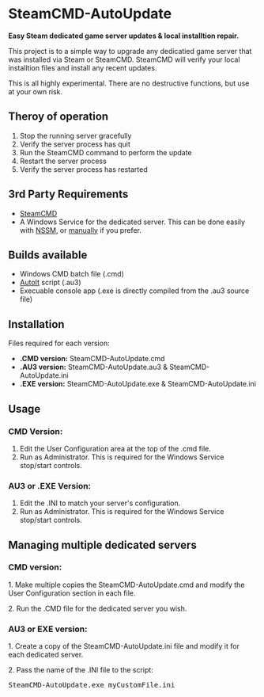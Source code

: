 <html>
  <h1>SteamCMD-AutoUpdate</h1>
  <p><b>Easy Steam dedicated game server updates & local installtion repair.</b></p>
  
  <p>This project is to a simple way to upgrade any dedicatied game server that was installed via Steam or SteamCMD. SteamCMD will verify your local installtion files and install any recent updates.
  <p>This is all highly experimental. There are no destructive functions, but use at your own risk.</p>
  
  <h2>Theroy of operation</h2>
  <ol>
    <li>Stop the running server gracefully</li>
    <li>Verify the server process has quit</li>
    <li>Run the SteamCMD command to perform the update</li>
    <li>Restart the server process</li>
    <li>Verify the server process has restarted</li>
  </ol>
  
  <h2>3rd Party Requirements</h2>
  <ul>
    <li><a href="https://developer.valvesoftware.com/wiki/SteamCMD">SteamCMD</a></li>
    <li>A Windows Service for the dedicated server. This can be done easily with <a href="https://nssm.cc/">NSSM</a>, or <a href="https://stackoverflow.com/questions/3582108/create-windows-service-from-executable">manually</a> if you prefer.</li>
  </ul>
  
  <h2>Builds available</h2>
  <ul>
    <li>Windows CMD batch file (.cmd)</li>
    <li><a href="https://www.autoitscript.com/site/">AutoIt</a> script (.au3)</li>
    <li>Execuable console app (.exe is directly compiled from the .au3 source file)</li>
  </ul>
  <h2>Installation</h2>
  <p>Files required for each version:</p>
  <ul>
    <li><b>.CMD version:</b> SteamCMD-AutoUpdate.cmd</li>
    <li><b>.AU3 version:</b> SteamCMD-AutoUpdate.au3 & SteamCMD-AutoUpdate.ini</li>
    <li><b>.EXE version:</b> SteamCMD-AutoUpdate.exe & SteamCMD-AutoUpdate.ini</li>
  </ul>
  <h2>Usage</h2>
  <h3>CMD Version:</h3>
  <ol>
    <li>Edit the User Configuration area at the top of the .cmd file.</li>
    <li>Run as Administrator. This is required for the Windows Service stop/start controls.</li>
  </ol>
  <h3>AU3 or .EXE Version:</h3>
  <ol>
    <li>Edit the .INI to match your server's configuration.</li>
    <li>Run as Administrator. This is required for the Windows Service stop/start controls.</li>
  </ol>
  <h2>Managing multiple dedicated servers</h2>
  <h3>CMD version:</h3>
  <p>1. Make multiple copies the SteamCMD-AutoUpdate.cmd and modify the User Configuration section in each file.</p>
  <p>2. Run the .CMD file for the dedicated server you wish.</p>
  <h3>AU3 or EXE version:</h3>
  <p>1. Create a copy of the SteamCMD-AutoUpdate.ini file and modify it for each dedicated server.</p>
  <p>2. Pass the name of the .INI file to the script:</p>
  <pre>SteamCMD-AutoUpdate.exe myCustomFile.ini</pre>
</html>
